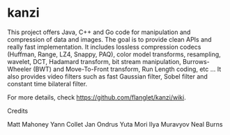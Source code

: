kanzi
=====


This project offers Java, C++ and Go code for manipulation and compression of data and images.
The goal is to provide clean APIs and really fast implementation.
It includes lossless compression codecs (Huffman, Range, LZ4, Snappy, PAQ), color model transforms, resampling, wavelet, DCT, Hadamard transform, bit stream manipulation, Burrows-Wheeler (BWT) and Move-To-Front transform, Run Length coding, etc ...
It also provides video filters such as fast Gaussian filter, Sobel filter and constant time bilateral filter.


For more details, check https://github.com/flanglet/kanzi/wiki.

Credits

Matt Mahoney
Yann Collet
Jan Ondrus
Yuta Mori
Ilya Muravyov
Neal Burns